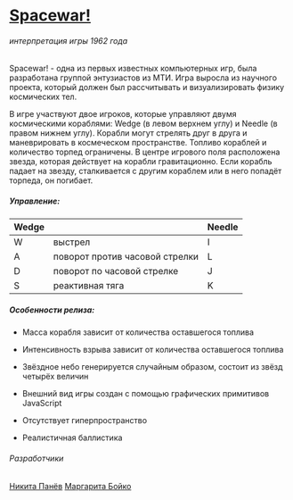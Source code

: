 # [Spacewar!](https://bmstu-iu9.github.io/upt2019-12-starwars/)

###### интерпретация игры 1962 года

Spacewar! - одна из первых известных компьютерных игр, была разработана группой энтузиастов из МТИ. Игра выросла из научного проекта, который должен был рассчитывать и визуализировать физику космических тел.

В игре участвуют двое игроков, которые управляют двумя космическими кораблями: Wedge (в левом верхнем углу) и Needle (в правом нижнем углу). Корабли могут стрелять друг в друга и маневрировать в космеческом пространстве. Топливо кораблей и количество торпед ограничены. В центре игрового поля расположена звезда, которая действует на корабли гравитационно. Если корабль падает на звезду, сталкивается с другим кораблем или в него попадёт торпеда, он погибает.

##### Управление:

| Wedge |                                | Needle |
| ----- | ------------------------------ | ------ |
| W     | выстрел                        | I      |
| A     | поворот против часовой стрелки | L      |
| D     | поворот по часовой стрелке     | J      |
| S     | реактивная тяга                | K      |



##### Особенности релиза:

- Масса корабля зависит от количества оставшегося топлива

- Интенсивность взрыва зависит от количества оставшегося топлива

- Звёздное небо генерируется случайным образом, состоит из звёзд четырёх величин

- Внешний вид игры создан с помощью графических примитивов JavaScript

- Отсутствует гиперпространство

- Реалистичная баллистика

  

###### Разработчики

[Никита Панёв](https://github.com/tmible) 		 [Маргарита Бойко](https://github.com/mortawe) 	